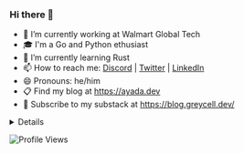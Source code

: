 ### Hi there 👋

- 🔭 I’m currently working at Walmart Global Tech
- 🎓 I'm a Go and Python ethusiast
- 🌱 I’m currently learning Rust
- 📫 How to reach me: [Discord](https://discord.gg/2DATmmrn) | [Twitter](https://twitter.com/abvarun) | [LinkedIn](https://www.linkedin.com/in/abvarun226/)
- 😄 Pronouns: he/him
- 📋 Find my blog at https://ayada.dev
- 📖 Subscribe to my substack at https://blog.greycell.dev/

<details>

<p align="center"> <img src="https://github-readme-stats.vercel.app/api?username=abvarun226&show_icons=true&theme=dark&rank_icon=percentile" alt="Bharghava Varun Ayada's Stats" />

</details>

![Profile Views](https://profile-counter.glitch.me/abvarun226/count.svg)

